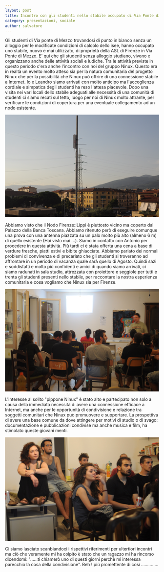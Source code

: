 ```yaml
---
layout: post
title: Incontro con gli studenti nello stabile occupato di Via Ponte di Mezzo
category: presentazioni, sociale
author: salvatore
---
```


Gli studenti di Via ponte di Mezzo trovandosi di punto in bianco senza un alloggio
per le modificate condizioni di calcolo dello isee, hanno occupato uno stabile, nuovo e mai utilizzato, di
 proprietà della ASL di Firenze in Via Ponte di Mezzo.
E' qui che gli studenti senza alloggio studiano, vivono e organizzano anche delle attività
sociali e ludiche.
Tra le attività previste in questo periodo c'era anche l'incontro con noi del gruppo
Ninux. Questo era in realtà un evento molto atteso sia per la natura comunitaria del 
progetto Ninux che per la  possibilità che Ninux  può offrire di una connessione stabile a
Internet.
Io e Leandro siamo arrivati con molto anticipo ma l'accoglienza cordiale e simpatica
 degli studenti ha reso l'attesa piacevole. Dopo una visita nei vari locali dello stabile
adeguati alle necessità di una comunità di studenti ci siamo recati sul tetto, luogo per noi 
di Ninux molto attrante, per verificare le condizioni di copertura per una eventuale collegamento ad un nodo esistente.

![Vista dal Tetto](/images/tettopontedimezzo.jpg "Vista dal Tetto")

Abbiamo visto che il Nodo Firenze::Lippi è piuttosto vicino ma coperto dal Palazzo della Banca Toscana.
Abbiamo ritenuto però di eseguire comunque una prova con una antenna piazzata su
un palo molto più alto (almeno 6 m)  di quello esistente (Hai visto mai ...). 
Siamo in contatto con Antonio per procedere in questa attività.
Più tardi ci è stata offerta una cena a base di verdure fresche, piatti estivi e 
bibite ghiacciate.
Abbiamo parlato dei normali problemi di convivenza e di precariato che gli studenti si troveranno ad affrontare
 in un periodo di vacanza quale sarà quello di Agosto. 
Quindi sazi e soddisfatti e molto più confidenti e amici di quando siamo arrivati, ci siamo radunati in sala studio,
attrezzata con proiettore e seggiole per tutti e trenta gli studenti presenti nello stabile, per raccontare la nostra esperienza comunitaria e cosa vogliamo che Ninux sia per Firenze.

![L'incontro](/images/incontrostudentato.jpg "L'incontro")

L'interesse al solito "pippone Ninux" è stato alto e partecipato non solo a causa della immediata 
necessità di avere una connessione  efficace a Internet, ma anche per le opportunità di condivisione e 
relazione tra soggetti comunitari che Ninux può promuovere e supportare.
La prospettiva di avere una base comune da dove attingere per motivi di studio o di svago: documentazione e pubblicazioni condivise ma anche musica e film, ha stimolato queste giovani menti.

![I giovani](/images/incontrostudentato2.jpg "I giovani")

Ci siamo lasciato scanbiandoci i rispettivi riferimenti per ultertiori incontri ma ciò che veramente mi ha colpito è stato che
un ragazzo mi ha rincorso dicendomi: "......ti chiamerò uno di questi giorni perchè mi interessa parecchio la cosa della 
condivisione". Beh ! più promettente di così ..............  





